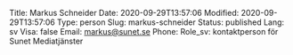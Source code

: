 Title: Markus Schneider
Date: 2020-09-29T13:57:06
Modified: 2020-09-29T13:57:06
Type: person
Slug: markus-schneider
Status: published
Lang: sv
Visa: false
Email: markus@sunet.se
Phone: 
Role_sv: kontaktperson för Sunet Mediatjänster
